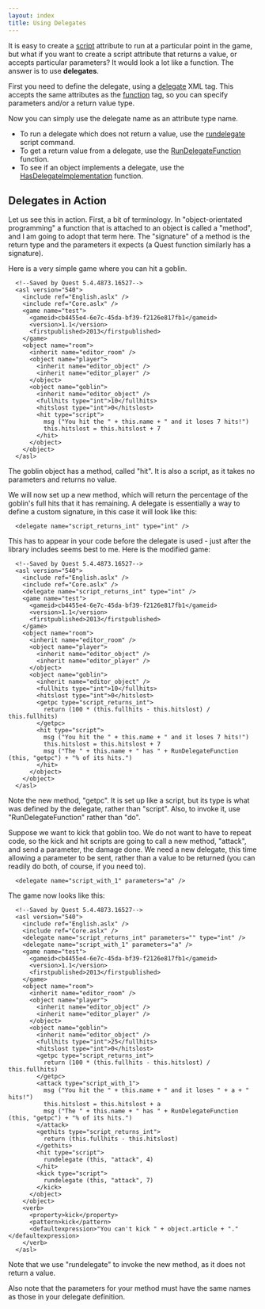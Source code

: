 ```yaml
---
layout: index
title: Using Delegates
---
```


It is easy to create a [script](script.html) attribute to run at a particular point in the game, but what if you want to create a script attribute that returns a value, or accepts particular parameters? It would look a lot like a function. The answer is to use **delegates**.

First you need to define the delegate, using a [delegate](../elements/delegate.html) XML tag. This accepts the same attributes as the [function](../elements/function.html) tag, so you can specify parameters and/or a return value type.

Now you can simply use the delegate name as an attribute type name.

-   To run a delegate which does not return a value, use the [rundelegate](../scripts/rundelegate.html) script command.
-   To get a return value from a delegate, use the [RunDelegateFunction](../functions/rundelegatefunction.html) function.
-   To see if an object implements a delegate, use the [HasDelegateImplementation](../functions/hasdelegateimplementation.html) function.

Delegates in Action
-------------------

Let us see this in action. First, a bit of terminology. In "object-orientated programming" a function that is attached to an object is called a "method", and I am going to adopt that term here. The "signature" of a method is the return type and the parameters it expects (a Quest function similarly has a signature).

Here is a very simple game where you can hit a goblin.

      <!--Saved by Quest 5.4.4873.16527-->
      <asl version="540">
        <include ref="English.aslx" />
        <include ref="Core.aslx" />
        <game name="test">
          <gameid>cb4455e4-6e7c-45da-bf39-f2126e817fb1</gameid>
          <version>1.1</version>
          <firstpublished>2013</firstpublished>
        </game>
        <object name="room">
          <inherit name="editor_room" />
          <object name="player">
            <inherit name="editor_object" />
            <inherit name="editor_player" />
          </object>
          <object name="goblin">
            <inherit name="editor_object" />
            <fullhits type="int">10</fullhits>
            <hitslost type="int">0</hitslost>
            <hit type="script">
              msg ("You hit the " + this.name + " and it loses 7 hits!")
              this.hitslost = this.hitslost + 7
            </hit>
          </object>
        </object>
      </asl>

The goblin object has a method, called "hit". It is also a script, as it takes no parameters and returns no value.

We will now set up a new method, which will return the percentage of the goblin's full hits that it has remaining. A delegate is essentially a way to define a custom signature, in this case it will look like this:

      <delegate name="script_returns_int" type="int" />

This has to appear in your code before the delegate is used - just after the library includes seems best to me. Here is the modified game:

      <!--Saved by Quest 5.4.4873.16527-->
      <asl version="540">
        <include ref="English.aslx" />
        <include ref="Core.aslx" />
        <delegate name="script_returns_int" type="int" />
        <game name="test">
          <gameid>cb4455e4-6e7c-45da-bf39-f2126e817fb1</gameid>
          <version>1.1</version>
          <firstpublished>2013</firstpublished>
        </game>
        <object name="room">
          <inherit name="editor_room" />
          <object name="player">
            <inherit name="editor_object" />
            <inherit name="editor_player" />
          </object>
          <object name="goblin">
            <inherit name="editor_object" />
            <fullhits type="int">10</fullhits>
            <hitslost type="int">0</hitslost>
            <getpc type="script_returns_int">
              return (100 * (this.fullhits - this.hitslost) / this.fullhits)
            </getpc>
            <hit type="script">
              msg ("You hit the " + this.name + " and it loses 7 hits!")
              this.hitslost = this.hitslost + 7
              msg ("The " + this.name + " has " + RunDelegateFunction (this, "getpc") + "% of its hits.")
            </hit>
          </object>
        </object>
      </asl>

Note the new method, "getpc". It is set up like a script, but its type is what was defined by the delegate, rather than "script". Also, to invoke it, use "RunDelegateFunction" rather than "do".

Suppose we want to kick that goblin too. We do not want to have to repeat code, so the kick and hit scripts are going to call a new method, "attack", and send a parameter, the damage done. We need a new delegate, this time allowing a parameter to be sent, rather than a value to be returned (you can readily do both, of course, if you need to).

      <delegate name="script_with_1" parameters="a" />

The game now looks like this:

      <!--Saved by Quest 5.4.4873.16527-->
      <asl version="540">
        <include ref="English.aslx" />
        <include ref="Core.aslx" />
        <delegate name="script_returns_int" parameters="" type="int" />
        <delegate name="script_with_1" parameters="a" />
        <game name="test">
          <gameid>cb4455e4-6e7c-45da-bf39-f2126e817fb1</gameid>
          <version>1.1</version>
          <firstpublished>2013</firstpublished>
        </game>
        <object name="room">
          <inherit name="editor_room" />
          <object name="player">
            <inherit name="editor_object" />
            <inherit name="editor_player" />
          </object>
          <object name="goblin">
            <inherit name="editor_object" />
            <fullhits type="int">25</fullhits>
            <hitslost type="int">0</hitslost>
            <getpc type="script_returns_int">
              return (100 * (this.fullhits - this.hitslost) / this.fullhits)
            </getpc>
            <attack type="script_with_1">
              msg ("You hit the " + this.name + " and it loses " + a + " hits!")
              this.hitslost = this.hitslost + a
              msg ("The " + this.name + " has " + RunDelegateFunction (this, "getpc") + "% of its hits.")
            </attack>
            <gethits type="script_returns_int">
              return (this.fullhits - this.hitslost)
            </gethits>
            <hit type="script">
              rundelegate (this, "attack", 4)
            </hit>
            <kick type="script">
              rundelegate (this, "attack", 7)
            </kick>
          </object>
        </object>
        <verb>
          <property>kick</property>
          <pattern>kick</pattern>
          <defaultexpression>"You can't kick " + object.article + "."</defaultexpression>
        </verb>
      </asl>

Note that we use "rundelegate" to invoke the new method, as it does not return a value.

Also note that the parameters for your method must have the same names as those in your delegate definition.

